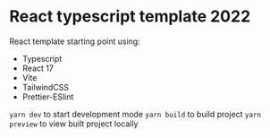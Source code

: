 # React typescript template 2022

React template starting point using:
* Typescript
* React 17
* Vite
* TailwindCSS
* Prettier-ESlint

`yarn dev` to start development mode
`yarn build` to build project
`yarn preview` to view built project locally